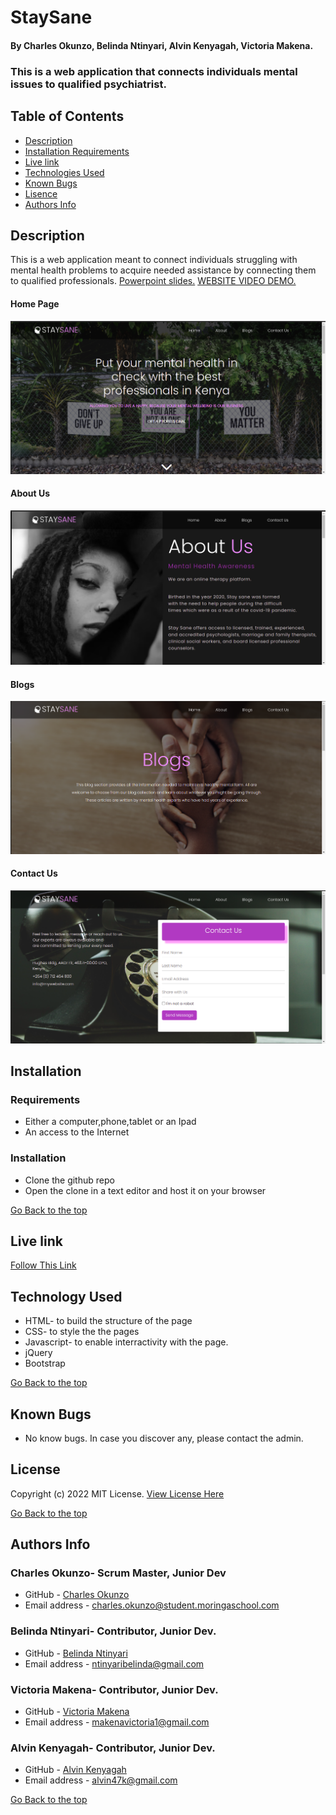 # StaySane
#### By Charles Okunzo, Belinda Ntinyari, Alvin Kenyagah, Victoria Makena.
### This is a web application that connects individuals mental issues to qualified psychiatrist.

## Table of Contents
+ [Description](#description)
+ [Installation Requirements](#installation)
+ [Live link](#link)
+ [Technologies Used](#technology)
+ [Known Bugs](#bugs)
+ [Lisence](#lisence)
+ [Authors Info](#author)

## Description

This is a web application meant to connect individuals struggling with mental health problems to acquire needed assistance by connecting them to qualified professionals. [Powerpoint slides.](https://docs.google.com/presentation/d/1RqccBQOWLDmqyodjcmppOMw_SWrikClm9EavVq1KudA/edit#slide=id.gd5b09a965_5_0)
[WEBSITE VIDEO DEMO.](https://drive.google.com/file/d/1ZWJGXqlg3fGdSvbm8RLHzgj0haBBlYKb/view)

#### Home Page
![Stay Sane Landing page](assets/readme/Screenshot-from-2022-03-24-15-09-20.png)

#### About Us
![About Us](assets/readme/Screenshot-from-2022-03-24-15-37-45.png)

#### Blogs
![Blogs](assets/readme/Screenshot-from-2022-03-24-15-37-52.png)

#### Contact Us
![Contact Us](assets/readme/Screenshot-from-2022-03-24-15-38-04.png)

## Installation 
### Requirements

* Either a computer,phone,tablet or an Ipad
* An access to the Internet
### Installation
* Clone the github repo
* Open the clone in a text editor and host it on your browser


[Go Back to the top](#staysane)

## Live link
[Follow This Link](https://charles-okunzo.github.io/stay_sane)

## Technology Used
* HTML- to build the structure of the page
* CSS- to style the the pages
* Javascript- to enable interractivity with the page.
* jQuery
* Bootstrap

[Go Back to the top](#staysane)


## Known Bugs
* No know bugs. In case you discover any, please contact the admin.

## License

Copyright (c) 2022 MIT License. [View License Here](LICENSE)

[Go Back to the top](#staysane)

## Authors Info

### Charles Okunzo- Scrum Master, Junior Dev
* GitHub - [Charles Okunzo](https://github.com/charles-okunzo)
* Email address - [charles.okunzo@student.moringaschool.com](mailto:charles.okunzo@student.moringaschool.com)

### Belinda Ntinyari- Contributor, Junior Dev.
* GitHub - [Belinda Ntinyari](https://github.com/Bel-94)
* Email address - [ntinyaribelinda@gmail.com](mailto:ntinyaribelinda@gmail.com)

### Victoria Makena- Contributor, Junior Dev.
* GitHub - [Victoria Makena](https://github.com/tori-bot)
* Email address - [makenavictoria1@gmail.com](mailto:makenavictoria1@gmail.com)

### Alvin Kenyagah- Contributor, Junior Dev.
* GitHub - [Alvin Kenyagah](https://github.com/alvinkenyagah)
* Email address - [alvin47k@gmail.com](mailto:alvin47k@gmail.com)

[Go Back to the top](#staysane)
